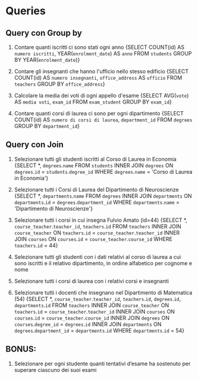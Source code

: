 # Queries

## Query con Group by
1. Contare quanti iscritti ci sono stati ogni anno
{SELECT COUNT(id) AS `numero iscritti`, YEAR(`enrolment_date`) AS `anno` FROM `students` GROUP BY YEAR(`enrolment_date`)}

2. Contare gli insegnanti che hanno l'ufficio nello stesso edificio
{SELECT COUNT(id) AS `numero insegnanti`, `office_address` AS `ufficio` FROM `teachers` GROUP BY `office_address`}

3. Calcolare la media dei voti di ogni appello d'esame
{SELECT AVG(`vote`) AS `media voti`, `exam_id` FROM `exam_student` GROUP BY `exam_id`}

4. Contare quanti corsi di laurea ci sono per ogni dipartimento
{SELECT COUNT(id) AS `numero di corsi di laurea`, `department_id` FROM `degrees` GROUP BY `department_id`}

## Query con Join
1. Selezionare tutti gli studenti iscritti al Corso di Laurea in Economia
{SELECT *, `degrees`.`name` FROM `students` INNER JOIN `degrees` ON `degrees`.`id` = `students`.`degree_id` WHERE `degrees`.`name` = 'Corso di Laurea in Economia'}

2. Selezionare tutti i Corsi di Laurea del Dipartimento di Neuroscienze
{SELECT *, `departments`.`name` FROM `degrees` INNER JOIN `departments` ON `departments`.`id` = `degrees`.`department_id` WHERE `departments`.`name` = 'Dipartimento di Neuroscienze'}

3. Selezionare tutti i corsi in cui insegna Fulvio Amato (id=44)
{SELECT *, `course_teacher`.`teacher_id`, `teachers`.`id` FROM `teachers` INNER JOIN `course_teacher` ON `teachers`.`id` = `course_teacher`.`teacher_id` INNER JOIN `courses` ON `courses`.`id` = `course_teacher`.`course_id` WHERE `teachers`.`id` = 44}

4. Selezionare tutti gli studenti con i dati relativi al corso di laurea a cui sono iscritti e il relativo dipartimento, in ordine alfabetico per cognome e nome

5. Selezionare tutti i corsi di laurea con i relativi corsi e insegnanti

6. Selezionare tutti i docenti che insegnano nel Dipartimento di Matematica (54)
{SELECT *, `course_teacher`.`teacher_id`, `teachers`.`id`, `degrees`.`id`, `departments`.`id` FROM `teachers` INNER JOIN `course_teacher` ON `teachers`.`id` = `course_teacher`.`teacher_id` INNER JOIN `courses` ON `courses`.`id` = `course_teacher`.`course_id` INNER JOIN `degrees` ON `courses`.`degree_id` = `degrees`.`id` INNER JOIN `departments` ON `degrees`.`department_id` = `departments`.`id` WHERE `departments`.`id` = 54}

## BONUS: 
1. Selezionare per ogni studente quanti tentativi d’esame ha sostenuto per superare ciascuno dei suoi esami